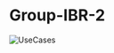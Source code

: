 # Group-IBR-2
![UseCases](https://user-images.githubusercontent.com/95175619/144680704-4003e5db-7561-4c3f-b736-6d3e51d940f8.jpg)
